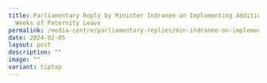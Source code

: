 ```yaml
---
title: Parliamentary Reply by Minister Indranee on Implementing Additional Two
  Weeks of Paternity Leave
permalink: /media-centre/parliamentary-replies/min-indranee-on-implementing-additional-two-weeks-of-gppl/
date: 2024-02-05
layout: post
description: ""
image: ""
variant: tiptap
---
```


